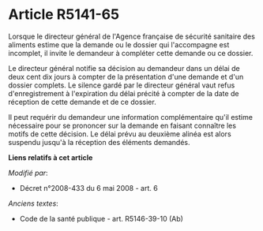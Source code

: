 # Article R5141-65

Lorsque le directeur général de l'Agence française de sécurité sanitaire des aliments estime que la demande ou le dossier qui
l'accompagne est incomplet, il invite le demandeur à compléter cette demande ou ce dossier.

Le directeur général notifie sa décision au demandeur dans un délai de deux cent dix jours à compter de la présentation d'une
demande et d'un dossier complets. Le silence gardé par le directeur général vaut refus d'enregistrement à l'expiration du
délai précité à compter de la date de réception de cette demande et de ce dossier.

Il peut requérir du demandeur une information complémentaire qu'il estime nécessaire pour se prononcer sur la demande en
faisant connaître les motifs de cette décision. Le délai prévu au deuxième alinéa est alors suspendu jusqu'à la réception des
éléments demandés.

**Liens relatifs à cet article**

_Modifié par_:

  - Décret n°2008-433 du 6 mai 2008 - art. 6

_Anciens textes_:

  - Code de la santé publique - art. R5146-39-10 (Ab)
